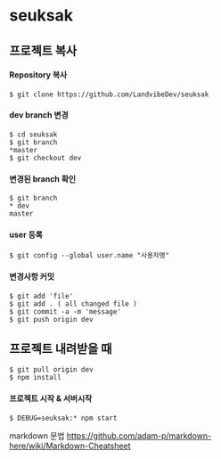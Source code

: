 # seuksak


## 프로젝트 복사

#### Repository 복사
```
$ git clone https://github.com/LandvibeDev/seuksak
```
#### dev branch 변경
```
$ cd seuksak
$ git branch
*master
$ git checkout dev
```
#### 변경된 branch 확인
```
$ git branch
* dev
master
```
#### user 등록
```
$ git config --global user.name "사용자명"
```

#### 변경사항 커밋
```
$ git add 'file'
$ git add . ( all changed file )
$ git commit -a -m 'message'
$ git push origin dev
```

## 프로젝트 내려받을 때
```
$ git pull origin dev
$ npm install
```

#### 프로젝트 시작 & 서버시작
```
$ DEBUG=seuksak:* npm start
```


markdown 문법
https://github.com/adam-p/markdown-here/wiki/Markdown-Cheatsheet
